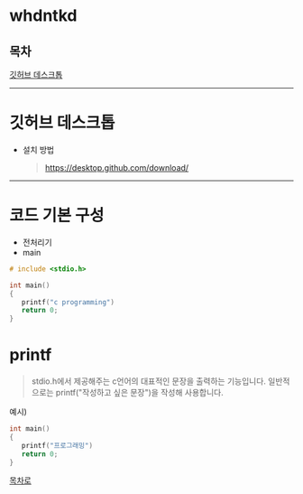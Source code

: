 # whdntkd

## 목차
[깃허브 데스크톱](#깃허브-데스크톱)
<hr/>
 
# 깃허브 데스크톱

+ 설치 방법
  > https://desktop.github.com/download/
<hr/>

# 코드 기본 구성
+ 전처리기
+ main

~~~c
# include <stdio.h>

int main()
{
   printf("c programming")
   return 0;
}

~~~

# printf
> stdio.h에서 제공해주는 c언어의 대표적인 문장을 출력하는 기능입니다.
> 일반적으로는 printf("작성하고 싶은 문장")을 작성해 사용합니다.

예시)
~~~c
int main()
{
   printf("프로그래밍")
   return 0;
}

~~~

[목차로](#목차)
